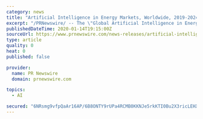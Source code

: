 ```yaml
---
category: news
title: "Artificial Intelligence in Energy Markets, Worldwide, 2019-2024 - Rising Deployment of Smart Grids, Growth of Establishment of Smart Buildings"
excerpt: "/PRNewswire/ -- The \"Global Artificial Intelligence in Energy Market: Focus on Product Type, Industry, Applications, Funding - Analysis and"
publishedDateTime: 2020-01-14T19:15:00Z
sourceUrl: https://www.prnewswire.com/news-releases/artificial-intelligence-in-energy-markets-worldwide-2019-2024---rising-deployment-of-smart-grids-growth-of-establishment-of-smart-buildings-300986748.html
type: article
quality: 0
heat: 0
published: false

provider:
  name: PR Newswire
  domain: prnewswire.com

topics:
  - AI

secured: "6NRsmg9vfpQaAr16AP/6B8ONTY9rUPa4RCMB0KKNJe5rkKTI0Bu2X3ricLEHXSVMcdwWJBuLJk8Ai8jOeVdaS/rxoRo87xHqxsB9gNQSpUcgoMjRd13eRWfDq5+OFrPr6ga4ZP9AgZU0NDdNHDahgxwU0r9ywx33eh8yGYbMuDWtgZvrttmTsPHCu/O6ReBCGad4I3tja8JI8oartuI1+nuH6N1LFq4tF6XzXdLAEttDBOzwTk6VeqbFiMLYaDD7O6q3PVsZ73Vw9hIGkcUnbx3LJicsd5e89fIyfxLiMJ4=;SwtHplILC4pc0WpNRSVXyA=="
---
```


